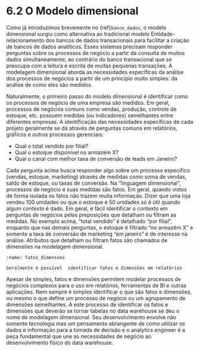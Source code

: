 # 6.2 O Modelo dimensional

Como já introduzimos brevemente no {ref}`banco_dados`, o modelo dimensional surgiu como alternativa ao tradicional modelo Entidade-relacionamento dos bancos de dados transacionais para facilitar a criação de bancos de dados analíticos. Esses sistemas precisam responder perguntas sobre os processos de negócio a partir da consulta de muitos dados simultaneamente, ao contrário do banco transacional que se preocupa com a leitura e escrita de muitas pequenas transações. A modelagem dimensional aborda as necessidades específicas da análise dos processos de negócios a partir de um princípio muito simples: da análise de como eles são medidos.

Naturalmente, o primeiro passo do modelo dimensional é identificar como os processos de negócio de uma empresa são medidos. Em geral, processos de negócios comuns como vendas, produção, controle de estoque, etc. possuem medidas (ou indicadores) semelhantes entre diferentes empresas. A identificação das necessidades específicas de cada projeto geralmente se dá através de perguntas comuns em relatórios, gráficos e outros processos gerenciais:

- Qual o total vendido por filial?
- Qual o estoque disponível no armazém X?
- Qual o canal com melhor taxa de conversão de leads em Janeiro?

Cada pergunta acima busca responder algo sobre um processo específico (vendas, estoque, marketing) através de medidas como soma de vendas, saldo de estoque, ou taxas de conversão. Na “linguagem dimensional”, processos de negócio e suas medidas são fatos. Em geral, quando vistos de forma isolada os fatos não trazem muita informação. Dizer que uma loja vendeu 100 unidades ou que o estoque é 50 unidades só é útil quando algum contexto é dado. Em geral, é fácil identificar o contexto em perguntas de negócios pelas preposições que detalham ou filtram as medidas. No exemplo acima, “total vendido” é detalhado “por filial”, enquanto que nas demais perguntas, o estoque é filtrado “no armazém X” e somente a taxa de conversão de marketing “em janeiro” é de interesse na análise. Atributos que detalham ou filtram fatos são chamados de dimensões na modelagem dimensional. 

```{figure} ../../../assets/img/fatos_dimensoes.png
:name: fatos_dimensoes

Geralmente é possível  identificar fatos e dimensões em relatórios
```

Apesar de simples, fatos e dimensões permitem modelar processos de negócios complexos para o uso em relatórios, ferramentas de BI e outras aplicações. Nem sempre é simples identificar o que são fatos e dimensões, ou mesmo o que define um processo de negócio ou um agrupamento de dimensões semelhantes. A este processo de identificar os fatos e dimensões que deverão se tornar tabelas no data warehouse se deu o nome de modelagem dimensional. Seu desenvolvimento envolve não somente tecnologia mas um pensamento abrangente de como utilizar os dados e informação para a tomada de decisão e o analytics engineer é a peça fundamental que une as necessidades de negócio ao desenvolvimento físico do data warehouse.